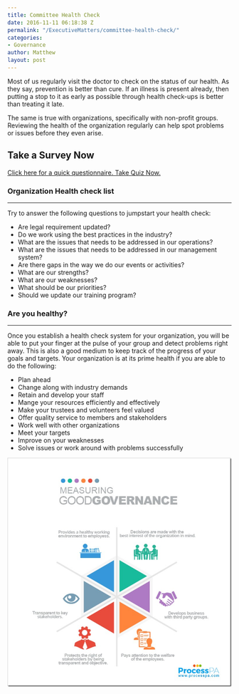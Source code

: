 ```yaml
---
title: Committee Health Check
date: 2016-11-11 06:18:38 Z
permalink: "/ExecutiveMatters/committee-health-check/"
categories:
- Governance
author: Matthew
layout: post
---
```


Most of us regularly visit the doctor to check on the status of our health. As they say, prevention is better than cure. If an illness is present already, then putting a stop to it as early as possible through health check-ups is better than treating it late. 

The same is true with organizations, specifically with non-profit groups. Reviewing the health of the organization regularly can help spot problems or issues before they even arise. 

## Take a Survey Now

<a href="https://mgrowan.typeform.com/to/yVqdCl" target="_blank">Click here for a quick questionnaire. Take Quiz Now.</a>

### Organization Health check list

**** 

Try to answer the following questions to jumpstart your health check: 

  * Are legal requirement updated?
  * Do we work using the best practices in the industry?
  * What are the issues that needs to be addressed in our operations?
  * What are the issues that needs to be addressed in our management system?
  * Are there gaps in the way we do our events or activities?
  * What are our strengths?
  * What are our weaknesses?
  * What should be our priorities?
  * Should we update our training program?

### Are you healthy?

**** 

Once you establish a health check system for your organization, you will be able to put your finger at the pulse of your group and detect problems right away. This is also a good medium to keep track of the progress of your goals and targets. Your organization is at its prime health if you are able to do the following: 

  * Plan ahead
  * Change along with industry demands
  * Retain and develop your staff
  * Mange your resources efficiently and effectively
  * Make your trustees and volunteers feel valued
  * Offer quality service to members and stakeholders
  * Work well with other organizations
  * Meet your targets
  * Improve on your weaknesses
  * Solve issues or work around with problems successfully

<img title="Measuring Good Governance" class="img-fluid" alt="Measuring Good Governance" src="/content/posts/Measuring-Good-Governance_thumb.jpg" />
